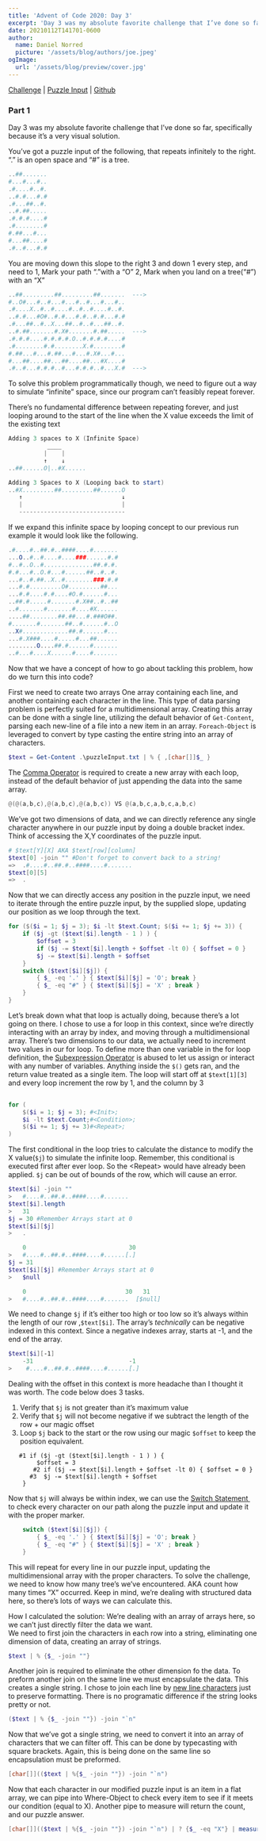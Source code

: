 ```yaml
---
title: 'Advent of Code 2020: Day 3'
excerpt: 'Day 3 was my absolute favorite challenge that I’ve done so far, specifically because it’s a very visual solution.'
date: 20210112T141701-0600
author:
  name: Daniel Norred
  picture: '/assets/blog/authors/joe.jpeg'
ogImage:
  url: '/assets/blog/preview/cover.jpg'
---
```

[Challenge][1] | [Puzzle Input][2] | [Github][3]

### Part 1
Day 3 was my absolute favorite challenge that I’ve done so far, specifically because it’s a very visual solution. 

You’ve got a puzzle input of the following, that repeats infinitely to the right. “.” is an open space and “#” is a tree.
```Powershell
..##.......
#...#...#..
.#....#..#.
..#.#...#.#
.#...##..#.
..#.##.....
.#.#.#....#
.#........#
#.##...#...
#...##....#
.#..#...#.#
```
You are moving down this slope to the right 3 and down 1 every step, and need to 
1, Mark your path “.”with a “O”
2, Mark when you land on a tree(“#”) with an “X”

```Powershell
..##.........##.........##.......  --->
#..O#...#..#...#...#..#...#...#..
.#....X..#..#....#..#..#....#..#.
..#.#...#O#..#.#...#.#..#.#...#.#
.#...##..#..X...##..#..#...##..#.
..#.##.......#.X#.......#.##.....  --->
.#.#.#....#.#.#.#.O..#.#.#.#....#
.#........#.#........X.#........#
#.##...#...#.##...#...#.X#...#...
#...##....##...##....##...#X....#
.#..#...#.#.#..#...#.#.#..#...X.#  --->
```
To solve this problem programmatically though, we need to figure out a way to simulate “infinite” space, since our program can’t feasibly repeat forever. 

There’s no fundamental difference between repeating forever, and just looping around to the start of the line when the X value exceeds the limit of the existing text
```Powershell
Adding 3 spaces to X (Infinite Space)
           ____   
          |    |
          ↑    ↓
..##......O|..#X......

Adding 3 Spaces to X (Looping back to start)
..#X.........##.........##......O
   ↑                            ↓
   |                            |
   ------------------------------
```

If we expand this infinite space by looping concept to our previous run example it would look like the following. 
```Powershell
.#....#..##.#..####....#.......
...O..#..#....#....###......#.#
#..#..O..#..............##.#.#.
#.#...#..O.#...#......##..#..#.
...#..#.##..X..#........###.#.#
...#.#.........O#.........##...
...#.#....#.#....#O.#......#...
..##.#.....#.......#.X##..#..##
..#.......#.......#....#X......
....##........##.##...#.###O##.
#.......#.......##..#......#..O
..X#.............##.#......#...
...#.X###....#.....#...##......
........O....##.#......#.......
..#...#....X......#....#.......
```

Now that we have a concept of how to go about tackling this problem, how do we turn this into code?

First we need to create two arrays One array containing each line, and another containing each character in the line. This type of data parsing problem is perfectly suited for a multidimensional array.    Creating this array can be done with a single line, utilizing the default behavior of `Get-Content`, parsing each new-line of a file into a new item in an array. `Foreach-Object` is leveraged to convert  by type casting the entire string into an array of characters. 

```Powershell
$text = Get-Content .\puzzleInput.txt | % { ,[char[]]$_ }
```

 The [Comma Operator][4] is required to create a new array with each loop, instead of the default behavior of  just appending  the data into the same array.
```Powershell
@(@(a,b,c),@(a,b,c),@(a,b,c)) VS @(a,b,c,a,b,c,a,b,c)
```

We’ve got two dimensions of data, and we can directly reference any single character anywhere in our puzzle input by doing a double bracket index. Think of accessing the X,Y coordinates of the puzzle input.
```Powershell
# $text[Y][X] AKA $text[row][column]
$text[0] -join "" #Don't forget to convert back to a string!
=>	.#....#..##.#..####....#.......
$text[0][5]
=>	.
```

Now that we can directly access any position in the puzzle input, we need to iterate through the entire puzzle input, by the supplied slope, updating our position as we loop through the text.
```Powershell
for ($($i = 1; $j = 3); $i -lt $text.Count; $($i += 1; $j += 3)) {
    if ($j -gt ($text[$i].length - 1 ) ) {
        $offset = 3
        if ($j -= $text[$i].length + $offset -lt 0) { $offset = 0 }
        $j -= $text[$i].length + $offset
    }
    switch ($text[$i][$j]) {
        { $_ -eq '.' } { $text[$i][$j] = 'O'; break }
        { $_ -eq "#" } { $text[$i][$j] = 'X' ; break }
    }
}
```

Let’s break down what that loop is actually doing, because there’s a lot going on there. 
 I chose to use a for loop in this context, since we’re directly interacting with an array by index, and moving through a multidimensional array. 
 There’s two dimensions to our data, we actually need to increment two values in our for loop.  To define more than one variable in the for loop definition, the [Subexpression Operator][5] is abused to let us assign or interact with any number of variables. Anything inside the `$()` gets ran, and the return value treated as a single item. The loop will start off at `$text[1][3]` and every loop increment the row by 1, and the column by 3
```Powershell
  
for (
	$($i = 1; $j = 3); #<Init>;
	$i -lt $text.Count;#<Condition>;
	$($i += 1; $j += 3)#<Repeat>;
) 
```

The first conditional in the loop tries to calculate the distance to modify the X value(`$j`) to simulate the infinite loop. Remember, this conditional is executed first after ever loop. So the \<Repeat\> would have already been applied. `$j` can be out of bounds of the row, which will cause an error.  

```Powershell
$text[$i] -join ""
>	#....#..##.#..####....#.......
$text[$i].length
>	31
$j = 30 #Remember Arrays start at 0
$text[$i][$j]
>	.

	0                             30
>	#....#..##.#..####....#......[.]
$j = 31
$text[$i][$j] #Remember Arrays start at 0
>	$null

	0                            30   31
>	#....#..##.#..####....#.......  [$null]

```
We need to change `$j` if it’s either too high or too low so it’s always within the length of our row ,`$text[$i]`.   The array’s *technically* can be negative indexed in this context. Since a negative indexes array, starts at -1, and the end of the array.    

```Powershell
$text[$i][-1]
	-31                           -1
>	 #....#..##.#..####....#......[.]

```
Dealing with the offset in this context is more headache than I thought it was  worth.  The code below does 3 tasks.
1. Verify that `$j` is not greater than it’s maximum value
2. Verify that `$j` will not become negative if we subtract the length of the row + our magic offset
3. Loop `$j` back to the start or the row using our magic `$offset` to keep the position equivalent.
```
   #1 if ($j -gt ($text[$i].length - 1 ) ) {
        $offset = 3
       #2 if ($j -= $text[$i].length + $offset -lt 0) { $offset = 0 }
      #3  $j -= $text[$i].length + $offset
    }
```

Now that `$j` will always be within index, we can use the [Switch Statement ][6] to check every character on our path along the puzzle input and update it with the proper marker.
```Powershell
    switch ($text[$i][$j]) {
        { $_ -eq '.' } { $text[$i][$j] = 'O'; break }
        { $_ -eq "#" } { $text[$i][$j] = 'X' ; break }
    }
```
This will repeat  for every line in our puzzle input, updating the multidimensional array with the proper characters.  To solve the challenge,  we need to know how many tree’s we’ve encountered. AKA count how many times “X” occurred. Keep in mind, we’re dealing with structured data here, so there’s lots of ways we can calculate this. 

How I calculated the solution:
We’re dealing with an array of arrays here, so we can’t just directly filter the data we want.  
We need to first join the characters in each row into a string, eliminating one dimension of data, creating an array of strings.
```Powershell
$text | % {$_ -join ""}
```
Another join is required to eliminate the other dimension fo the data. To preform another join on the same line we must encapsulate the data.  This creates a single string. I chose to join each line by [new line characters][7] just to preserve formatting. There is no programatic difference if the string looks pretty or not.
```Powershell
($text | % {$_ -join ""}) -join "`n"
```

Now that we’ve got a single string, we need to convert it into an array of characters that we can filter off. This can be done by typecasting with square brackets. Again, this is being done on the same line so encapsulation must be preformed.
```Powershell
[char[]](($text | %{$_ -join ""}) -join "`n") 
```

Now that each character in our modified puzzle input is an item in a flat array, we can pipe into Where-Object to check every item to see if it meets our condition (equal to X).  Another pipe to measure will return the count, and our puzzle answer.
```Powershell
[char[]](($text | %{$_ -join ""}) -join "`n") | ? {$_ -eq "X"} | measure
```


[1]:	https://adventofcode.com/2020/day/3
[2]:	https://raw.githubusercontent.com/MinisculeGirraffe/AdventOfCode2020/main/Day%203/puzzleInput.txt
[3]:	https://github.com/MinisculeGirraffe/AdventOfCode2020/tree/main/Day%203
[4]:	https://docs.microsoft.com/en-us/powershell/module/microsoft.powershell.core/about/about_operators?view=powershell-7.1&viewFallbackFrom=powershell-6#comma-operator-
[5]:	https://docs.microsoft.com/en-us/powershell/module/microsoft.powershell.core/about/about_operators?view=powershell-7.1#subexpression-operator--
[6]:	https://docs.microsoft.com/en-us/powershell/module/microsoft.powershell.core/about/about_switch?view=powershell-7.1
[7]:	https://en.wikipedia.org/wiki/Newline